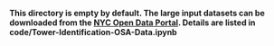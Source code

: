 **This directory is empty by default. The large input datasets can be downloaded from the [NYC Open Data Portal](https://opendata.cityofnewyork.us/). Details are listed in code/Tower-Identification-OSA-Data.ipynb**
